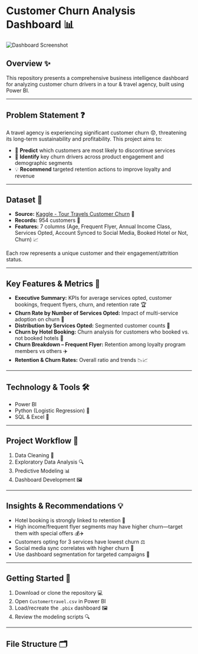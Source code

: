 # Customer Churn Analysis Dashboard 📊

![Dashboard Screenshot](Snapshort-of-Dashboard.png)

## Overview ✨

This repository presents a comprehensive business intelligence dashboard for analyzing customer churn drivers in a tour & travel agency, built using Power BI.

---

## Problem Statement ❓

A travel agency is experiencing significant customer churn 😟, threatening its long-term sustainability and profitability. This project aims to:
- 🔮 **Predict** which customers are most likely to discontinue services
- 🎯 **Identify** key churn drivers across product engagement and demographic segments
- 💡 **Recommend** targeted retention actions to improve loyalty and revenue

---

## Dataset 📂

- **Source:** [Kaggle - Tour Travels Customer Churn](https://www.kaggle.com/datasets/tejashvi14/tour-travels-customer-churn-prediction) 🔗
- **Records:** 954 customers 👤
- **Features:** 7 columns (Age, Frequent Flyer, Annual Income Class, Services Opted, Account Synced to Social Media, Booked Hotel or Not, Churn) 📈

Each row represents a unique customer and their engagement/attrition status.

---

## Key Features & Metrics 🚦

- **Executive Summary:** KPIs for average services opted, customer bookings, frequent flyers, churn, and retention rate 🏆
- **Churn Rate by Number of Services Opted:** Impact of multi-service adoption on churn 🔢
- **Distribution by Services Opted:** Segmented customer counts 🍰
- **Churn by Hotel Booking:** Churn analysis for customers who booked vs. not booked hotels 🏨
- **Churn Breakdown – Frequent Flyer:** Retention among loyalty program members vs others ✈️
- **Retention & Churn Rates:** Overall ratio and trends 📉📈

---

## Technology & Tools 🛠️

- Power BI
- Python (Logistic Regression) 🐍
- SQL & Excel 🧹

---

## Project Workflow 🚀

1. Data Cleaning 🧽
2. Exploratory Data Analysis 🔍
3. Predictive Modeling 📊
4. Dashboard Development 🖼️

---

## Insights & Recommendations 💡

- Hotel booking is strongly linked to retention 🏨
- High income/frequent flyer segments may have higher churn—target them with special offers 💰✈️
- Customers opting for 3 services have lowest churn ⚖️
- Social media sync correlates with higher churn 🔗
- Use dashboard segmentation for targeted campaigns 📢

---

## Getting Started 🏁

1. Download or clone the repository 💻
2. Open `Customertravel.csv` in Power BI
3. Load/recreate the `.pbix` dashboard 🖼️
4. Review the modeling scripts 🔍

---

## File Structure 🗂️

